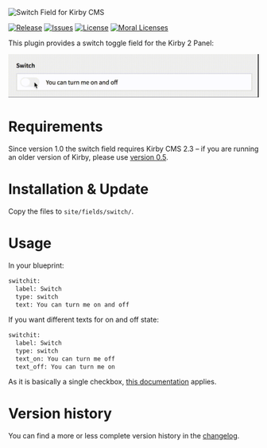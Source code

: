 ![Switch Field for Kirby CMS](http://distantnative.com/remote/github/kirby-switch-github.png)  

[![Release](https://img.shields.io/github/release/distantnative/switch.svg)](https://github.com/distantnative/switch/releases)  [![Issues](https://img.shields.io/github/issues/distantnative/switch.svg)](https://github.com/distantnative/switch/issues) [![License](https://img.shields.io/badge/license-GPLv3-blue.svg)](https://raw.githubusercontent.com/distantnative/switch/master/LICENSE) [![Moral Licenses](https://img.shields.io/badge/buy-moral_licenses-8dae28.svg)](https://gumroad.com/distantnative)


This plugin provides a switch toggle field for the Kirby 2 Panel:

![switch](docs/switch.gif)

# Requirements
Since version 1.0 the switch field requires Kirby CMS 2.3 – if you are running an older version of Kirby, please use [version 0.5](https://github.com/distantnative/switch/releases/tag/v0.5).

# Installation & Update
Copy the files to `site/fields/switch/`.

# Usage
In your blueprint:

```
switchit:
  label: Switch
  type: switch
  text: You can turn me on and off
```

If you want different texts for on and off state:

```
switchit:
  label: Switch
  type: switch
  text_on: You can turn me off
  text_off: You can turn me on
```

As it is basically a single checkbox, [this documentation](http://getkirby.com/docs/cheatsheet/panel-fields/checkbox) applies.

# Version history
You can find a more or less complete version history in the [changelog](CHANGELOG.md).
